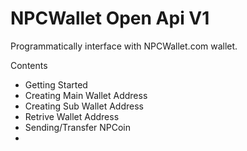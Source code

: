 # NPCWallet Open Api V1
Programmatically interface with NPCWallet.com wallet.

<h>Contents</h>
* Getting Started
* Creating Main Wallet Address
* Creating Sub Wallet Address
* Retrive Wallet Address
* Sending/Transfer NPCoin
* 
